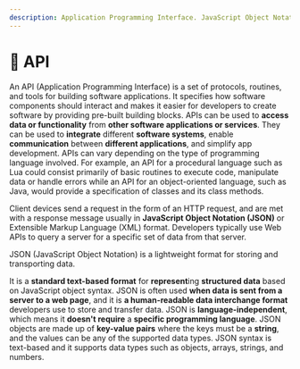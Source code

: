 ```yaml
---
description: Application Programming Interface. JavaScript Object Notation (JSON)
---
```


# 🦋 API

An API (Application Programming Interface) is a set of protocols, routines, and tools for building software applications. It specifies how software components should interact and makes it easier for developers to create software by providing pre-built building blocks. APIs can be used to **access data or functionality** from **other software applications or services**. They can be used to **integrate** different **software systems**, enable **communication** between **different applications**, and simplify app development. APIs can vary depending on the type of programming language involved. For example, an API for a procedural language such as Lua could consist primarily of basic routines to execute code, manipulate data or handle errors while an API for an object-oriented language, such as Java, would provide a specification of classes and its class methods.

Client devices send a request in the form of an HTTP request, and are met with a response message usually in **JavaScript Object Notation (JSON)** or Extensible Markup Language (XML) format. Developers typically use Web APIs to query a server for a specific set of data from that server.

JSON (JavaScript Object Notation) is a lightweight format for storing and transporting data.

It is a **standard text-based format** for **represent**ing **structured data** based on JavaScript object syntax. JSON is often used **when data is sent from a server to a web page**, and it is **a human-readable data interchange format** developers use to store and transfer data. JSON is **language-independent**, which means it **doesn't require** a **specific programming language**. JSON objects are made up of **key-value pairs** where the keys must be a **string**, and the values can be any of the supported data types. JSON syntax is text-based and it supports data types such as objects, arrays, strings, and numbers.
